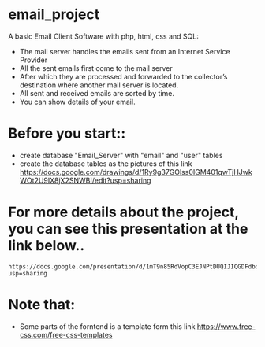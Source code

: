 # email_project
A basic Email Client Software with php, html, css and SQL:
- The mail server handles the emails sent from an Internet Service Provider
- All the sent emails first come to the mail server
- After which they are processed and forwarded to the collector’s destination where
another mail server is located.
- All sent and received emails are sorted by time.
- You can show details of your email.


# Before you start::
- create database "Email_Server" with "email" and "user" tables
- create the database tables as the pictures of this link
    https://docs.google.com/drawings/d/1Ry9g37GOlss0IGM401qwTjHJwkWOt2U9IX8jX2SNWBI/edit?usp=sharing
   
# For more details about the project, you can see this presentation at the link below..
    https://docs.google.com/presentation/d/1mT9n85RdVopC3EJNPtDUQIJIQGDFdbog1Mn4flbuwvs/edit?usp=sharing


# Note that:
- Some parts of the forntend is a template form this link
    https://www.free-css.com/free-css-templates 
